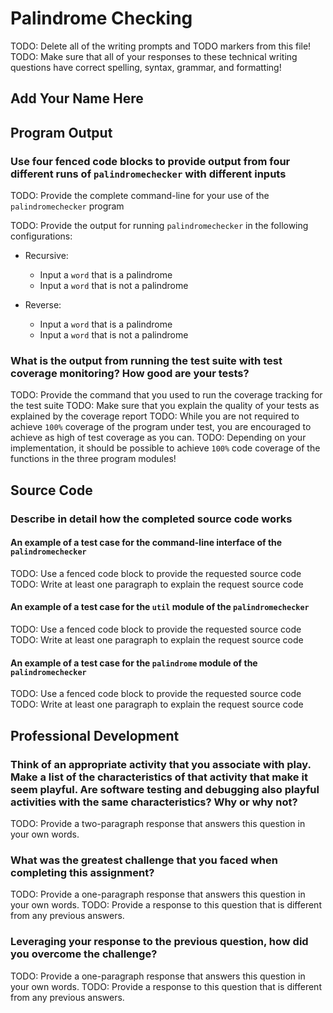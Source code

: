 # Palindrome Checking

TODO: Delete all of the writing prompts and TODO markers from this file!
TODO: Make sure that all of your responses to these technical writing questions
      have correct spelling, syntax, grammar, and formatting!

## Add Your Name Here

## Program Output

### Use four fenced code blocks to provide output from four different runs of `palindromechecker` with different inputs

TODO: Provide the complete command-line for your use of the `palindromechecker` program

TODO: Provide the output for running `palindromechecker` in the following configurations:

- Recursive:
  - Input a `word` that is a palindrome
  - Input a `word` that is not a palindrome

- Reverse:
  - Input a `word` that is a palindrome
  - Input a `word` that is not a palindrome

### What is the output from running the test suite with test coverage monitoring? How good are your tests?

TODO: Provide the command that you used to run the coverage tracking for the test suite
TODO: Make sure that you explain the quality of your tests as explained by the coverage report
TODO: While you are not required to achieve `100%` coverage of the program under test,
      you are encouraged to achieve as high of test coverage as you can.
TODO: Depending on your implementation, it should be possible to achieve `100%`
      code coverage of the functions in the three program modules!

## Source Code

### Describe in detail how the completed source code works

#### An example of a test case for the command-line interface of the `palindromechecker`

TODO: Use a fenced code block to provide the requested source code
TODO: Write at least one paragraph to explain the request source code

#### An example of a test case for the `util` module of the `palindromechecker`

TODO: Use a fenced code block to provide the requested source code
TODO: Write at least one paragraph to explain the request source code

#### An example of a test case for the `palindrome` module of the `palindromechecker`

TODO: Use a fenced code block to provide the requested source code
TODO: Write at least one paragraph to explain the request source code

## Professional Development

### Think of an appropriate activity that you associate with play. Make a list of the characteristics of that activity that make it seem playful. Are software testing and debugging also playful activities with the same characteristics? Why or why not?

TODO: Provide a two-paragraph response that answers this question in your own words.

### What was the greatest challenge that you faced when completing this assignment?

TODO: Provide a one-paragraph response that answers this question in your own words.
TODO: Provide a response to this question that is different from any previous answers.

### Leveraging your response to the previous question, how did you overcome the challenge?

TODO: Provide a one-paragraph response that answers this question in your own words.
TODO: Provide a response to this question that is different from any previous answers.
